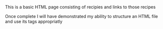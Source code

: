 This is a basic HTML page consisting of recipies and links to those recipes

Once complete I will have demonstrated my ability to structure an HTML file and use its tags appropriatly